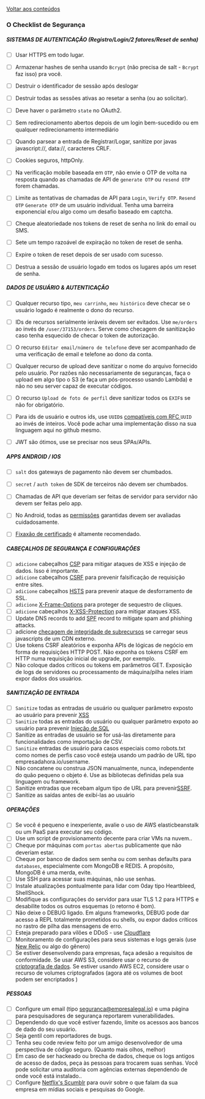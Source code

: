 [Voltar aos conteúdos](README.md)


### O Checklist de Segurança

##### SISTEMAS DE AUTENTICAÇÃO (Registro/Login/2 fatores/Reset de senha) 
- [ ] Usar HTTPS em todo lugar.
- [ ] Armazenar hashes de senha usando `Bcrypt` (não precisa de salt - `Bcrypt` faz isso) pra você.
- [ ] Destruir o identificador de sessão após deslogar
- [ ] Destruir todas as sessões ativas ao resetar a senha (ou ao solicitar).  
- [ ] Deve haver o parâmetro `state` no OAuth2.
- [ ] Sem redirecionamento abertos depois de um login bem-sucedido ou em qualquer redirecionamento intermediário	
- [ ] Quando parsear a entrada de Registrar/Logar, sanitize por javas javascript://, data://, caracteres CRLF. 
- [ ] Cookies seguros, httpOnly.
- [ ] Na verificação mobile baseada em `OTP`, não envie o OTP de volta na resposta quando as chamadas de API de `generate OTP` ou `resend OTP` forem chamadas.
- [ ] Limite as tentativas de chamadas de API para `Login`, `Verify OTP`. `Resend OTP` `Generate OTP` de um usuário individual. Tenha uma barreira exponencial e/ou algo como um desafio baseado em captcha.
- [ ] Cheque aleatoriedade nos tokens de reset de senha no link do email ou SMS. 
- [ ] Sete um tempo razoável de expiração no token de reset de senha.
- [ ] Expire o token de reset depois de ser usado com sucesso.
- [ ] Destrua a sessão de usuário logado em todos os lugares após um reset de senha. 


##### DADOS DE USUÁRIO & AUTENTICAÇÃO
- [ ] Qualquer recurso tipo, `meu carrinho`, `meu histórico` deve checar se o usuário logado é realmente o dono do recurso.
- [ ] IDs de recursos serialmente ieráveis devem ser evitados. Use `me/orders` ao invés de `/user/37153/orders`. Serve como checagem de sanitização caso tenha esquecido de checar o token de autorização. 
- [ ] O recurso `Editar email/número de telefone` deve ser acompanhado de uma verificação de email e telefone ao dono da conta. 
- [ ] Qualquer recurso de upload deve sanitizar o nome do arquivo fornecido pelo usuário. Por razões não necessariamente de seguranças, faça o upload em algo tipo o S3 (e faça um pós-processo usando Lambda) e não no seu server capaz de executar códigos.  
- [ ] O recurso `Upload de foto de perfil` deve sanitizar todos os `EXIF`s se não for obrigatório.
- [ ] Para ids de usuário e outros ids, use  `UUID`s [compatíveis com RFC ](http://www.ietf.org/rfc/rfc4122.txt) `UUID` ao invés de inteiros. Você pode achar uma implementação disso na sua linguagem aqui no github mesmo.
- [ ] JWT são ótimos, use se precisar nos seus SPAs/APIs.


##### APPS ANDROID / IOS 
- [ ] `salt`  dos gateways de pagamento não devem ser chumbados.
- [ ] `secret` / `auth token` de SDK de terceiros não devem ser chumbados.
- [ ] Chamadas de API que deveriam ser feitas de servidor para servidor não devem ser feitas pelo app.
- [ ] No Android, todas as [permissões](https://developer.android.com/guide/topics/security/permissions.html) garantidas devem ser avaliadas cuidadosamente.
- [ ] [Fixaxão de certificado](https://en.wikipedia.org/wiki/HTTP_Public_Key_Pinning) é altamente recomendado.


##### CABEÇALHOS DE SEGURANÇA E CONFIGURAÇÕES
- [ ] `adicione` cabeçalhos [CSP](https://en.wikipedia.org/wiki/Content_Security_Policy) para mitigar ataques de XSS e injeção de dados. Isso é importante.
- [ ] `adicione` cabeçalhos [CSRF](https://en.wikipedia.org/wiki/Cross-site_request_forgery) para prevenir falsificação de requisição entre sites.
- [ ] `adicione` cabeçalhos [HSTS](https://en.wikipedia.org/wiki/HTTP_Strict_Transport_Security) para prevenir ataque de desforramento de SSL. 	
- [ ] `adicione` [X-Frame-Options](https://en.wikipedia.org/wiki/Clickjacking#X-Frame-Options) para proteger de sequestro de cliques.
- [ ] `adicione` cabeçalhos [X-XSS-Protection](https://www.owasp.org/index.php/OWASP_Secure_Headers_Project#X-XSS-Protection) para mitigar ataques XSS.
- [ ] Update DNS records to add [SPF](https://en.wikipedia.org/wiki/Sender_Policy_Framework) record to mitigate spam and phishing attacks.
- [ ] adicione [checagem de integridade de subrecursos](https://en.wikipedia.org/wiki/Subresource_Integrity) se carregar seus javascripts de um CDN externo.
- [ ] Use tokens CSRF aleatórios e exponha APIs de lógicas de negócio em forma de requisições HTTP POST. Não exponha os tokens CSRF em HTTP numa requisição inicial de upgrade, por exemplo.
- [ ] Não coloque dados críticos ou tokens em parâmetros GET. Exposição de logs de servidores ou processamento de máquina/pilha neles iriam expor dados dos usuários.

##### SANITIZAÇÃO DE ENTRADA
- [ ] `Sanitize` todas as entradas de usuário ou qualquer parâmetro exposto ao usuário para prevenir [XSS](https://en.wikipedia.org/wiki/Cross-site_scripting)
- [ ] `Sanitize` todas as entradas do usuário ou qualquer parâmetro expoto ao usuário para prevenir [Injeção de SQL](https://en.wikipedia.org/wiki/SQL_injection)
- [ ] Sanitize as entradas de usuário se for usá-las diretamente para funcionalidades como importação de CSV.
- [ ] `Sanitize` entradas de usuário para casos especiais como robots.txt como nomes de perfis caso você esteja usando um padrão de URL tipo empresadahora.io/username. 
- [ ] Não concatene ou construa JSON manualmente, nunca, independente do quão pequeno o objeto é. Use as bibliotecas definidas pela sua linguagem ou framework.
- [ ] Sanitize entradas que recebam algum tipo de URL para prevenir[SSRF](https://docs.google.com/document/d/1v1TkWZtrhzRLy0bYXBcdLUedXGb9njTNIJXa3u9akHM/edit#heading=h.t4tsk5ixehdd).
- [ ] Sanitize as saídas antes de exibí-las ao usuário

##### OPERAÇÕES
- [ ] Se você é pequeno e inexperiente, avalie o uso de AWS elasticbeanstalk ou um PaaS para executar seu código.
- [ ] Use um script de provisionamento decente para criar VMs na nuvem..
- [ ] Cheque por máquinas com `portas abertas` publicamente que não deveriam estar.
- [ ] Cheque por banco de dados sem senha ou com senhas defaults para `databases`, especialmente com MongoDB e REDIS. A propósito, MongoDB é uma merda, evite.
- [ ] Use SSH para acessar suas máquinas, não use senhas.
- [ ] Instale atualizações pontualmente para lidar com 0day tipo Heartbleed, ShellShock.
- [ ] Modifique as configurações do servidor para usar TLS 1.2 para HTTPS e desabilite todos os outros esquemas (o retorno é bom).
- [ ] Não deixe o DEBUG ligado. Em alguns frameworks, DEBUG pode dar acesso a REPL totalmente prometidos ou shells, ou expor dados críticos no rastro de pilha das mensagens de erro. 	
- [ ] Esteja preparado para vilões e DDoS - use  [Cloudflare](https://www.cloudflare.com/ddos/)
- [ ] Monitoramento de configurações para seus sistemas e logs gerais (use [New Relic](https://newrelic.com/) ou algo do gênero)
- [ ] Se estiver desenvolvendo para empresas, faça adesão a requisitos de conformidade. Se usar AWS S3, considere usar o recurso de [criptografia de dados](http://docs.aws.amazon.com/AmazonS3/latest/dev/UsingServerSideEncryption.html). Se estiver usando AWS EC2, considere usar o recurso de volumes criptografados (agora até os volumes de boot podem ser encriptados )

##### PESSOAS
- [ ] Configure um email (tipo seguranca@empresalegal.io) e uma página para pesquisadores de segurança reportarem vunerabilidades.
- [ ] Dependendo do que você estiver fazendo, limite os acessos aos bancos de dado do seu usuário.
- [ ] Seja gentil com reportadores de bugs.
- [ ] Tenha seu code review feito por um amigo desenvolvedor de uma perspectiva de código seguro. (Quanto mais olhos, melhor)
- [ ] Em caso de ser hackeado ou brecha de dados, cheque os logs antigos de acesso de dados, peça às pessoas para trocarem suas senhas. Você pode solicitar uma auditoria com agências externas dependendo de onde você está instalado..  
- [ ] Configure [Netflix's Scumblr](https://github.com/Netflix/Scumblr) para ouvir sobre o que falam da sua empresa em mídias sociais e pesquisas do Google.
